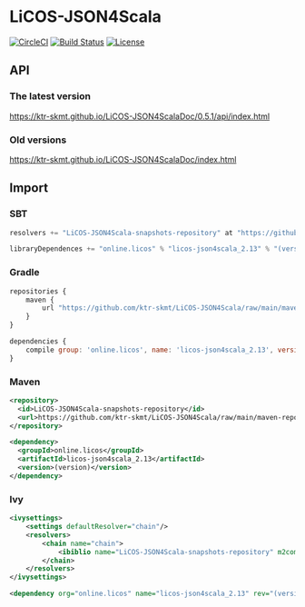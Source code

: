 # LiCOS-JSON4Scala

[![CircleCI](https://circleci.com/gh/ktr-skmt/LiCOS-JSON4Scala.svg?style=svg)](https://circleci.com/gh/ktr-skmt/LiCOS-JSON4Scala)
[![Build Status](https://travis-ci.org/ktr-skmt/LiCOS-JSON4Scala.svg?branch=master)](https://travis-ci.org/ktr-skmt/LiCOS-JSON4Scala)
[![License](https://img.shields.io/badge/License-Apache%202.0-blue.svg)](https://github.com/ktr-skmt/LiCOS-JSON4Scala/blob/master/LICENSE)

## API

### The latest version

https://ktr-skmt.github.io/LiCOS-JSON4ScalaDoc/0.5.1/api/index.html

### Old versions

https://ktr-skmt.github.io/LiCOS-JSON4ScalaDoc/index.html

## Import

### SBT

```scala
resolvers += "LiCOS-JSON4Scala-snapshots-repository" at "https://github.com/ktr-skmt/LiCOS-JSON4Scala/raw/main/maven-repo/snapshots"
```

```scala
libraryDependences += "online.licos" % "licos-json4scala_2.13" % "(version)"
```

### Gradle

```javascript
repositories {
    maven {
        url "https://github.com/ktr-skmt/LiCOS-JSON4Scala/raw/main/maven-repo/snapshots"
    }
}
```

```javascript
dependencies {
    compile group: 'online.licos', name: 'licos-json4scala_2.13', version: '(version)'
}
```

### Maven

```xml
<repository>
  <id>LiCOS-JSON4Scala-snapshots-repository</id>
  <url>https://github.com/ktr-skmt/LiCOS-JSON4Scala/raw/main/maven-repo/snapshots</url>
</repository>
```

```xml
<dependency>
  <groupId>online.licos</groupId>
  <artifactId>licos-json4scala_2.13</artifactId>
  <version>(version)</version>
</dependency>
```

### Ivy

```xml
<ivysettings>
    <settings defaultResolver="chain"/>
    <resolvers>
        <chain name="chain">
            <ibiblio name="LiCOS-JSON4Scala-snapshots-repository" m2compatible="true" root="https://github.com/ktr-skmt/LiCOS-JSON4Scala/raw/main/maven-repo/snapshots"/>
        </chain>
    </resolvers>
</ivysettings>
```

```xml
<dependency org="online.licos" name="licos-json4scala_2.13" rev="(version)"/>
```
